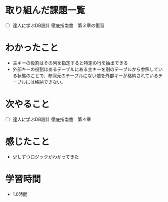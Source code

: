 # 取り組んだ課題一覧

- [ ] 達人に学ぶDB設計 徹底指南書　第３章の復習

# わかったこと

- 主キーの役割はその列を指定すると特定の行を抽出できる
- 外部キーの役割はあるテーブルにある主キーを別のテーブルから参照している状態のことで、参照元のテーブルにない値を外部キーが格納されているテーブルには格納できない。

# 次やること

- [ ] 達人に学ぶDB設計 徹底指南書　第４章

# 感じたこと

- 少しずつロジックがわかってきた

# 学習時間

- 1.0時間